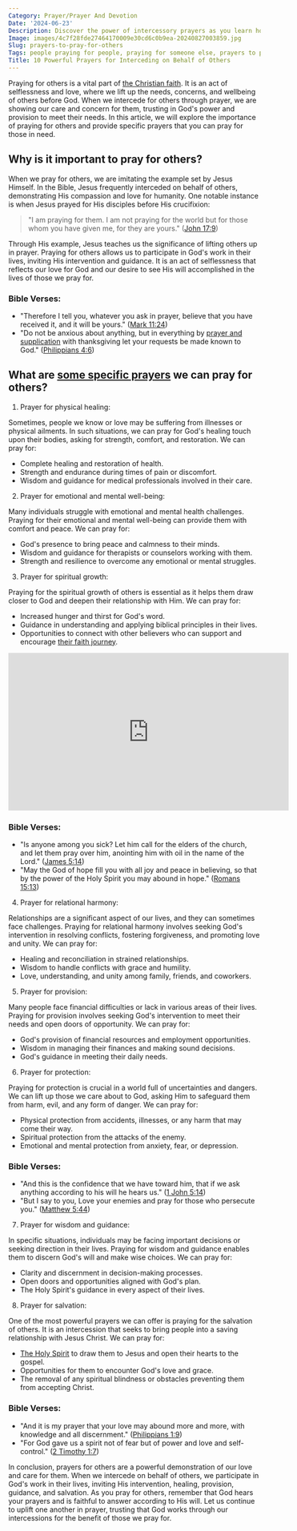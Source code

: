 ```yaml
---
Category: Prayer/Prayer And Devotion
Date: '2024-06-23'
Description: Discover the power of intercessory prayers as you learn how to effectively pray for others. Explore meaningful prayers to uplift and support those in need, fostering compassion and empathy in your spiritual journey.
Image: images/4c7f28fde27464170009e30cd6c0b9ea-20240827003859.jpg
Slug: prayers-to-pray-for-others
Tags: people praying for people, praying for someone else, prayers to pray for others, prayer for those in need, pray for them, praying for someone, prayer for people in need
Title: 10 Powerful Prayers for Interceding on Behalf of Others
---
```


Praying for others is a vital part of [the Christian faith](/attributes-of-the-holy-spirit-understanding-the-power-and-presence-of-the-spirit-in-christianity). It is an act of selflessness and love, where we lift up the needs, concerns, and wellbeing of others before God. When we intercede for others through prayer, we are showing our care and concern for them, trusting in God's power and provision to meet their needs. In this article, we will explore the importance of praying for others and provide specific prayers that you can pray for those in need.

## Why is it important to pray for others?

When we pray for others, we are imitating the example set by Jesus Himself. In the Bible, Jesus frequently interceded on behalf of others, demonstrating His compassion and love for humanity. One notable instance is when Jesus prayed for His disciples before His crucifixion:

> "I am praying for them. I am not praying for the world but for those whom you have given me, for they are yours." ([John 17:9](https://www.bibleref.com/John/17/John-17-9.html))

Through His example, Jesus teaches us the significance of lifting others up in prayer. Praying for others allows us to participate in God's work in their lives, inviting His intervention and guidance. It is an act of selflessness that reflects our love for God and our desire to see His will accomplished in the lives of those we pray for.

### Bible Verses:
- "Therefore I tell you, whatever you ask in prayer, believe that you have received it, and it will be yours." ([Mark 11:24](https://www.bibleref.com/Mark/11/Mark-11-24.html))
- "Do not be anxious about anything, but in everything by [prayer and supplication](/scripture-on-prayer-and-supplication) with thanksgiving let your requests be made known to God." ([Philippians 4:6](https://www.bibleref.com/Philippians/4/Philippians-4-6.html))

## What are [some specific prayers](/prayers-for-a-broken-heart) we can pray for others?

1. Prayer for physical healing:

Sometimes, people we know or love may be suffering from illnesses or physical ailments. In such situations, we can pray for God's healing touch upon their bodies, asking for strength, comfort, and restoration. We can pray for:

- Complete healing and restoration of health.
- Strength and endurance during times of pain or discomfort.
- Wisdom and guidance for medical professionals involved in their care.

2. Prayer for emotional and mental well-being:

Many individuals struggle with emotional and mental health challenges. Praying for their emotional and mental well-being can provide them with comfort and peace. We can pray for:

- God's presence to bring peace and calmness to their minds.
- Wisdom and guidance for therapists or counselors working with them.
- Strength and resilience to overcome any emotional or mental struggles.

3. Prayer for spiritual growth:

Praying for the spiritual growth of others is essential as it helps them draw closer to God and deepen their relationship with Him. We can pray for:

- Increased hunger and thirst for God's word.
- Guidance in understanding and applying biblical principles in their lives.
- Opportunities to connect with other believers who can support and encourage [their faith journey](/christian-artists).


<iframe width="560" height="315" src="https://www.youtube.com/embed/QTJ1JwGYef4" frameborder="0" allow="autoplay; encrypted-media" allowfullscreen></iframe>


### Bible Verses:
- "Is anyone among you sick? Let him call for the elders of the church, and let them pray over him, anointing him with oil in the name of the Lord." ([James 5:14](https://www.bibleref.com/James/5/James-5-14.html))
- "May the God of hope fill you with all joy and peace in believing, so that by the power of the Holy Spirit you may abound in hope." ([Romans 15:13](https://www.bibleref.com/Romans/15/Romans-15-13.html))

4. Prayer for relational harmony:

Relationships are a significant aspect of our lives, and they can sometimes face challenges. Praying for relational harmony involves seeking God's intervention in resolving conflicts, fostering forgiveness, and promoting love and unity. We can pray for:

- Healing and reconciliation in strained relationships.
- Wisdom to handle conflicts with grace and humility.
- Love, understanding, and unity among family, friends, and coworkers.

5. Prayer for provision:

Many people face financial difficulties or lack in various areas of their lives. Praying for provision involves seeking God's intervention to meet their needs and open doors of opportunity. We can pray for:

- God's provision of financial resources and employment opportunities.
- Wisdom in managing their finances and making sound decisions.
- God's guidance in meeting their daily needs.

6. Prayer for protection:

Praying for protection is crucial in a world full of uncertainties and dangers. We can lift up those we care about to God, asking Him to safeguard them from harm, evil, and any form of danger. We can pray for:

- Physical protection from accidents, illnesses, or any harm that may come their way.
- Spiritual protection from the attacks of the enemy.
- Emotional and mental protection from anxiety, fear, or depression.

### Bible Verses:
- "And this is the confidence that we have toward him, that if we ask anything according to his will he hears us." ([1 John 5:14](https://www.bibleref.com/1-John/5/1-John-5-14.html))
- "But I say to you, Love your enemies and pray for those who persecute you." ([Matthew 5:44](https://www.bibleref.com/Matthew/5/Matthew-5-44.html))

7. Prayer for wisdom and guidance:

In specific situations, individuals may be facing important decisions or seeking direction in their lives. Praying for wisdom and guidance enables them to discern God's will and make wise choices. We can pray for:

- Clarity and discernment in decision-making processes.
- Open doors and opportunities aligned with God's plan.
- The Holy Spirit's guidance in every aspect of their lives.

8. Prayer for salvation:

One of the most powerful prayers we can offer is praying for the salvation of others. It is an intercession that seeks to bring people into a saving relationship with Jesus Christ. We can pray for:

- [The Holy Spirit](/the-ultimate-guide-to-the-holy-spirit-your-helper-teacher-and-guide) to draw them to Jesus and open their hearts to the gospel.
- Opportunities for them to encounter God's love and grace.
- The removal of any spiritual blindness or obstacles preventing them from accepting Christ.

### Bible Verses:
- "And it is my prayer that your love may abound more and more, with knowledge and all discernment." ([Philippians 1:9](https://www.bibleref.com/Philippians/1/Philippians-1-9.html))
- "For God gave us a spirit not of fear but of power and love and self-control." ([2 Timothy 1:7](https://www.bibleref.com/2-Timothy/1/2-Timothy-1-7.html))

In conclusion, prayers for others are a powerful demonstration of our love and care for them. When we intercede on behalf of others, we participate in God's work in their lives, inviting His intervention, healing, provision, guidance, and salvation. As you pray for others, remember that God hears your prayers and is faithful to answer according to His will. Let us continue to uplift one another in prayer, trusting that God works through our intercessions for the benefit of those we pray for.
